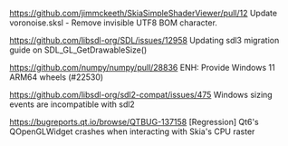 https://github.com/jimmckeeth/SkiaSimpleShaderViewer/pull/12
Update voronoise.sksl - Remove invisible UTF8 BOM character.

https://github.com/libsdl-org/SDL/issues/12958
Updating sdl3 migration guide on SDL_GL_GetDrawableSize()

https://github.com/numpy/numpy/pull/28836
ENH: Provide Windows 11 ARM64 wheels (#22530)

https://github.com/libsdl-org/sdl2-compat/issues/475
Windows sizing events are incompatible with sdl2

https://bugreports.qt.io/browse/QTBUG-137158
[Regression] Qt6's QOpenGLWidget crashes when interacting with Skia's CPU raster
